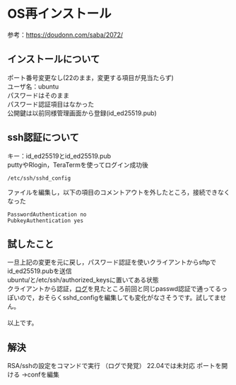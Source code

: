 # OS再インストール
参考：https://doudonn.com/saba/2072/
## インストールについて
ポート番号変更なし(22のまま，変更する項目が見当たらず)<br>
ユーザ名：ubuntu<br>
パスワードはそのまま<br>
パスワード認証項目はなかった<br>
公開鍵は以前同様管理画面から登録(id_ed25519.pub)
## ssh認証について
キー：id_ed25519とid_ed25519.pub<br>
puttyやRlogin，TeraTermを使ってログイン成功後<br>
```
/etc/ssh/sshd_config
```
ファイルを編集し，以下の項目のコメントアウトを外したところ，接続できなくなった
```
PasswordAuthentication no
PubkeyAuthentication yes
```


## 試したこと
一旦上記の変更を元に戻し，パスワード認証を使いクライアントからsftpでid_ed25519.pubを送信<br>
ubuntu/と/etc/ssh/authorized_keysに置いてある状態<br>
クライアントから認証，[ログ](./etc/Putty_log)を見たところ前回と同じpasswd認証で通ってるっぽいので，おそらくsshd_configを編集しても変化がなさそうです。試してません。<br>
<br>
以上です。

## 解決
RSA/sshの設定をコマンドで実行
（ログで発覚）
22.04では未対応
ポートを開ける
→confを編集
